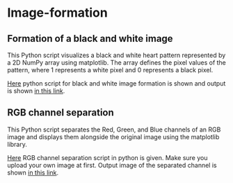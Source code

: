 # Image-formation
## Formation of a black and white image
This Python script visualizes a black and white heart pattern represented by a 2D NumPy array using matplotlib. The array defines the pixel values of the pattern, where 1 represents a white pixel and 0 represents a black pixel.

[Here](https://github.com/Israt-Jahan-Shonom/Image-formation/blob/main/Black_white_image.py) python script for black and white image formation is shown and output is shown [in this link](https://github.com/Israt-Jahan-Shonom/Image-formation/blob/main/gray-heart.png).
## RGB channel separation
This Python script separates the Red, Green, and Blue channels of an RGB image and displays them alongside the original image using the matplotlib library.

[Here](https://github.com/Israt-Jahan-Shonom/Image-formation/blob/main/RGB_band_separation.py) RGB channel separation script in python is given. Make sure you upload your own image at first. Output image of the separated channel is shown [in this link](https://github.com/Israt-Jahan-Shonom/Image-formation/blob/main/separated_R_G_B.png).
